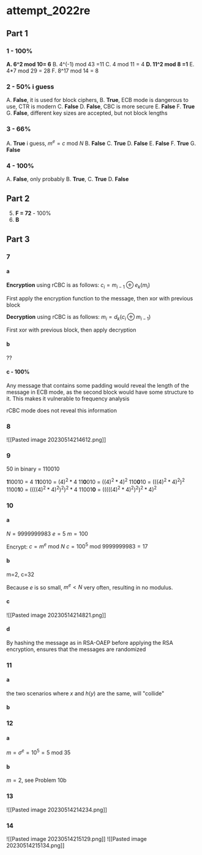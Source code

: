 # attempt_2022re

## Part 1

### 1 - 100%

**A. 6^2 mod 10= 6**
B. 4^(-1) mod 43 =11
C. 4 mod 11 = 4
**D. 11^2 mod 8 =1**
E. 4*7 mod 29 = 28
F. 8^17 mod 14 = 8

### 2 - 50% i guess
A. **False**, it is used for block ciphers, 
B. **True**, ECB mode is dangerous to use, CTR is modern
C. **False**
D. **False**, CBC is more secure
E. **False**
F. **True**
G. **False**, different key sizes are accepted, but not block lengths

### 3 - 66%
A. **True** i guess, $m^{e}= c \text{ mod } N$ 
B. **False**
C. **True**
D. **False**
E. **False**
F. **True**
G. **False**

### 4 - 100%
A. **False**, only probably
B. **True**,
C. **True**
D. **False**

## Part 2
5. **F = 72** - 100%
6. **B**

## Part 3
### 7
#### a
**Encryption** using rCBC is as follows:
$c_{i}=m_{i-1} \oplus e_{k}(m_{i})$

First apply the encryption function to the message, then xor with previous block


**Decryption** using rCBC is as follows:
$m_{i}=d_{k}(c_{i}\oplus m_{i-1})$

First xor with previous block, then apply decryption 


#### b
??

#### c - 100%
Any message that contains some padding would reveal the length of the message in ECB mode, as the second block would have some structure to it. This makes it vulnerable to frequency analysis

rCBC mode does not reveal this information

### 8 
![[Pasted image 20230514214612.png]]

### 9
50 in binary = 110010

**1**10010 = $4$
1**1**0010 = $(4)^{2}*4$
11**0**010 = $((4)^{2}*4)^2$
110**0**10 = $(((4)^{2}*4)^2)^2$
1100**1**0 = $((((4)^{2}*4)^2)^2)^2*4$
11001**0** = $(((((4)^2*4)^2)^2)^2*4)^2$

### 10
#### a

$N=9999999983$
$e=5$
$m=100$

Encrypt:
$c=m^{e} \text{ mod } N$
$c=100^{5} \text{ mod } 9999999983 = 17$ 

#### b
m=2, c=32

Because $e$ is so small, $m^{e}<N$ very often, resulting in no modulus. 

#### c
![[Pasted image 20230514214821.png]]


#### d
By hashing the message as in RSA-OAEP before applying the RSA encryption, ensures that the messages are randomized

### 11
#### a
the two scenarios where $x$ and $h(y)$ are the same, will "collide"


#### b



### 12
#### a
$m= \sigma^{e} = 10^{5} = 5  \text{ mod } 35$

#### b
$m=2$, see Problem 10b

### 13
![[Pasted image 20230514214234.png]]

### 14
![[Pasted image 20230514215129.png]]
![[Pasted image 20230514215134.png]]